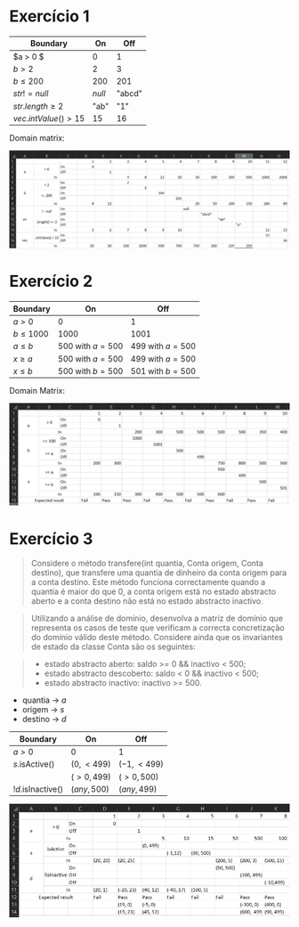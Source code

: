 # Exercício 1

| Boundary | On | Off |
| -------- | -- | --- |
| $a > 0 $ | $0$ | $1$ |
| $b > 2$ | $2$ | $3$ |
| $b \leq 200$ | $200$ | $201$ |
| $str != null$ | $null$ | "abcd" |
| $str.length \geq 2$ | "ab" | "1" |
| $vec.intValue() > 15$ | $15$ | $16$ |

Domain matrix:

<img src="Exercicio 1 domain matrix.png">

# Exercício 2

| Boundary | On | Off |
| -------- | -- | --- |
| $a > 0$ | $0$ | $1$ |
| $b \leq 1000$ | $1000$ | $1001$ |
| $a \leq b$ | $500$ with $a = 500$ | $499$ with $a = 500$ |
| $x \geq a$ | $500$ with $a = 500$ | $499$ with $a = 500$ |
| $x \leq b$ | $500$ with $b = 500$ | $501$ with $b = 500$ |

Domain Matrix:

<img src="Exercicio 2 domain matrix.png">

# Exercício 3

>Considere o método transfere(int quantia, Conta origem, Conta destino), que transfere uma quantia de dinheiro da conta origem para a conta destino. Este método funciona correctamente quando a quantia é maior do que 0, a conta origem está no estado abstracto aberto e a conta destino não está no estado abstracto inactivo.

> Utilizando a análise de domínio, desenvolva a matriz de domínio que representa os casos de teste que verificam a correcta concretização do domínio válido deste método. Considere ainda que os invariantes de estado da classe Conta são os seguintes:

> - estado abstracto aberto: saldo >= 0 && inactivo < 500;
> - estado abstracto descoberto: saldo < 0 && inactivo < 500; 
> - estado abstracto inactivo: inactivo >= 500. 

- quantia -> $a$
- origem -> $s$
- destino -> $d$

| Boundary | On | Off |
| -------- | -- | --- |
| $a > 0$ | $0$ | $1$ |
| $s$.isActive() | $(0, < 499)$ | $(-1, <499)$ |
| | $(>0, 499)$ | $(>0, 500)$ |
| $!d$.isInactive() | $(any, 500)$ | $(any, 499)$ |

<img src="Exercicio 3 domain matrix.png">